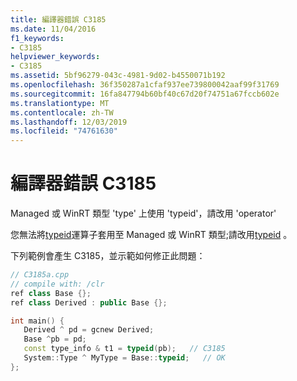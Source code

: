 ```yaml
---
title: 編譯器錯誤 C3185
ms.date: 11/04/2016
f1_keywords:
- C3185
helpviewer_keywords:
- C3185
ms.assetid: 5bf96279-043c-4981-9d02-b4550071b192
ms.openlocfilehash: 36f350287a1cfaf937ee739800042aaf99f31769
ms.sourcegitcommit: 16fa847794b60bf40c67d20f74751a67fccb602e
ms.translationtype: MT
ms.contentlocale: zh-TW
ms.lasthandoff: 12/03/2019
ms.locfileid: "74761630"
---
```

# <a name="compiler-error-c3185"></a>編譯器錯誤 C3185

Managed 或 WinRT 類型 'type' 上使用 'typeid'，請改用 'operator'

您無法將[typeid](../../cpp/typeid-operator.md)運算子套用至 Managed 或 WinRT 類型;請改用[typeid](../../extensions/typeid-cpp-component-extensions.md) 。

下列範例會產生 C3185，並示範如何修正此問題：

```cpp
// C3185a.cpp
// compile with: /clr
ref class Base {};
ref class Derived : public Base {};

int main() {
   Derived ^ pd = gcnew Derived;
   Base ^pb = pd;
   const type_info & t1 = typeid(pb);   // C3185
   System::Type ^ MyType = Base::typeid;   // OK
};
```
